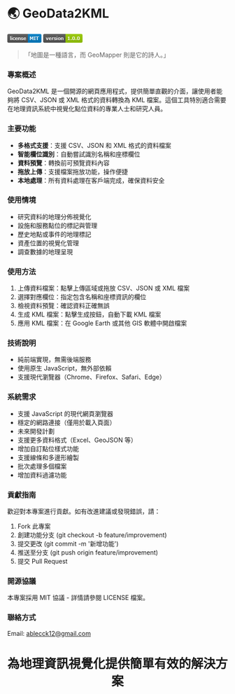# 🌏 GeoData2KML

![alt text](.\src\license.png)
![alt text](.\src\version1.png)

> 「地圖是一種語言，而 GeoMapper 則是它的詩人。」

### 專案概述

GeoData2KML 是一個開源的網頁應用程式，提供簡單直觀的介面，讓使用者能夠將 CSV、JSON 或 XML 格式的資料轉換為 KML 檔案。這個工具特別適合需要在地理資訊系統中視覺化點位資料的專業人士和研究人員。

### 主要功能

- **多格式支援**：支援 CSV、JSON 和 XML 格式的資料檔案
- **智能欄位識別**：自動嘗試識別名稱和座標欄位
- **資料預覽**：轉換前可預覽資料內容
- **拖放上傳**：支援檔案拖放功能，操作便捷
- **本地處理**：所有資料處理在客戶端完成，確保資料安全

### 使用情境

- 研究資料的地理分佈視覺化
- 設施和服務點位的標記與管理
- 歷史地點或事件的地理標記
- 資產位置的視覺化管理
- 調查數據的地理呈現

### 使用方法

1. 上傳資料檔案：點擊上傳區域或拖放 CSV、JSON 或 XML 檔案
2. 選擇對應欄位：指定包含名稱和座標資訊的欄位
3. 檢視資料預覽：確認資料正確無誤
4. 生成 KML 檔案：點擊生成按鈕，自動下載 KML 檔案
5. 應用 KML 檔案：在 Google Earth 或其他 GIS 軟體中開啟檔案

### 技術說明

- 純前端實現，無需後端服務
- 使用原生 JavaScript，無外部依賴
- 支援現代瀏覽器（Chrome、Firefox、Safari、Edge）

### 系統需求

- 支援 JavaScript 的現代網頁瀏覽器
- 穩定的網路連接（僅用於載入頁面）
- 未來開發計劃
- 支援更多資料格式（Excel、GeoJSON 等）
- 增加自訂點位樣式功能
- 支援線條和多邊形繪製
- 批次處理多個檔案
- 增加資料過濾功能

### 貢獻指南

歡迎對本專案進行貢獻。如有改進建議或發現錯誤，請：

1. Fork 此專案
2. 創建功能分支 (git checkout -b feature/improvement)
3. 提交更改 (git commit -m '新增功能')
4. 推送至分支 (git push origin feature/improvement)
5. 提交 Pull Request

### 開源協議

本專案採用 MIT 協議 - 詳情請參閱 LICENSE 檔案。

### 聯絡方式

Email: ablecck12@gmail.com

# <p align="center">為地理資訊視覺化提供簡單有效的解決方案</p>
